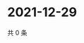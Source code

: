 # 2021-12-29

共 0 条

<!-- BEGIN WEIBO -->
<!-- 最后更新时间 Wed Dec 29 2021 05:00:50 GMT+0800 (China Standard Time) -->

<!-- END WEIBO -->
